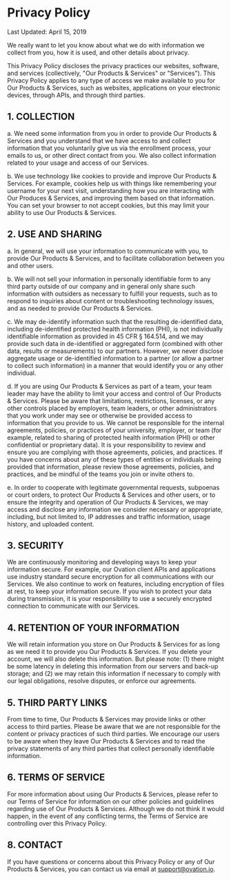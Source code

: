 # Privacy Policy

Last Updated: April 15, 2019

We really want to let you know about what we do with information we collect from you, how it is used, and other details about privacy.

This Privacy Policy discloses the privacy practices our websites, software, and services (collectively, "Our Products & Services" or "Services"). This Privacy Policy applies to any type of access we make available to you for Our Products & Services, such as websites, applications on your electronic devices, through APIs, and through third parties.

## 1. COLLECTION

  a.  We need some information from you in order to provide Our Products & Services and you understand that we have access to and collect information that you voluntarily give us via the enrollment process, your emails to us, or other direct contact from you. We also collect information related to your usage and access of our Services.

  b.  We use technology like cookies to provide and improve Our Products & Services. For example, cookies help us with things like remembering your username for your next visit, understanding how you are interacting with Our Produces & Services, and improving them based on that information. You can set your browser to not accept cookies, but this may limit your ability to use Our Products & Services.

## 2. USE AND SHARING

  a.  In general, we will use your information to communicate with you, to provide Our Products & Services, and to facilitate collaboration between you and other users.

  b.  We will not sell your information in personally identifiable form to any third party outside of our company and in general only share such information with outsiders as necessary to fulfill your requests, such as to respond to inquiries about content or troubleshooting technology issues, and as needed to provide Our Products & Services.

  c.   We may de-identify information such that the resulting de-identified data, including de-identified protected health information (PHI), is not individually identifiable information as provided in 45 CFR § 164.514, and we may provide such data in de-identified or aggregated form (combined with other data, results or measurements) to our partners. However, we never disclose aggregate usage or de-identified information to a partner (or allow a partner to collect such information) in a manner that would identify you or any other individual.

  d.  If you are using Our Products & Services as part of a team, your team leader may have the ability to limit your access and control of Our Products & Services. Please be aware that limitations, restrictions, licenses, or any other controls placed by employers, team leaders, or other administrators that you work under may see or otherwise be provided access to information that you provide to us. We cannot be responsible for the internal agreements, policies, or practices of your university, employer, or team (for example, related to sharing of protected health information (PHI) or other confidential or proprietary data). It is your responsibility to review and ensure you are complying with those agreements, policies, and practices. If you have concerns about any of these types of entities or individuals being provided that information, please review those agreements, policies, and practices, and be mindful of the teams you join or invite others to.

  e.  In order to cooperate with legitimate governmental requests, subpoenas or court orders, to protect Our Products & Services and other users, or to ensure the integrity and operation of Our Products & Services, we may access and disclose any information we consider necessary or appropriate, including, but not limited to, IP addresses and traffic information, usage history, and uploaded content.

## 3. SECURITY

We are continuously monitoring and developing ways to keep your information secure. For example, our Ovation client APIs and applications use industry standard secure encryption for all communications with our Services. We also continue to work on features, including encryption of files at rest, to keep your information secure. If you wish to protect your data during transmission, it is your responsibility to use a securely encrypted connection to communicate with our Services.

## 4.  RETENTION OF YOUR INFORMATION

We will retain information you store on Our Products & Services for as long as we need it to provide you Our Products & Services. If you delete your account, we will also delete this information. But please note: (1) there might be some latency in deleting this information from our servers and back-up storage; and (2) we may retain this information if necessary to comply with our legal obligations, resolve disputes, or enforce our agreements.

## 5.  THIRD PARTY LINKS
From time to time, Our Products & Services may provide links or other access to third parties. Please be aware that we are not responsible for the content or privacy practices of such third parties. We encourage our users to be aware when they leave Our Products & Services and to read the privacy statements of any third parties that collect personally identifiable information.

## 6.  TERMS OF SERVICE
For more information about using Our Products & Services, please refer to our Terms of Service for information on our other policies and guidelines regarding use of Our Products & Services. Although we do not think it would happen, in the event of any conflicting terms, the Terms of Service are controlling over this Privacy Policy.


## 8.  CONTACT
If you have questions or concerns about this Privacy Policy or any of Our Products & Services, you can contact us via email at <a href="mailto:support@ovation.io">support@ovation.io</a>.
